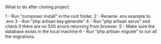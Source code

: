 What to do after cloning project

1 - Run "composer install" in the root folder.
2 - Rename .env.example to .env
3 - Run "php artisan key:generate"
4 - Run "php artisan serve" and check if there are no 500 errors returning from browser.
5 - Make sure the database exists in the local machine
6 - Run "php artisan migrate" to run all the migrations.